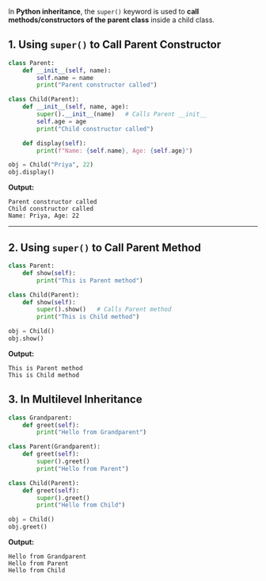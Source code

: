 
In **Python inheritance**, the `super()` keyword is used to **call methods/constructors of the parent class** inside a child class.


## 1. **Using `super()` to Call Parent Constructor**

```python
class Parent:
    def __init__(self, name):
        self.name = name
        print("Parent constructor called")

class Child(Parent):
    def __init__(self, name, age):
        super().__init__(name)   # Calls Parent __init__
        self.age = age
        print("Child constructor called")

    def display(self):
        print(f"Name: {self.name}, Age: {self.age}")

obj = Child("Priya", 22)
obj.display()
```

**Output:**

```
Parent constructor called
Child constructor called
Name: Priya, Age: 22
```

---

## 2. **Using `super()` to Call Parent Method**

```python
class Parent:
    def show(self):
        print("This is Parent method")

class Child(Parent):
    def show(self):
        super().show()   # Calls Parent method
        print("This is Child method")

obj = Child()
obj.show()
```

**Output:**

```
This is Parent method
This is Child method
```


## 3. **In Multilevel Inheritance**

```python
class Grandparent:
    def greet(self):
        print("Hello from Grandparent")

class Parent(Grandparent):
    def greet(self):
        super().greet()
        print("Hello from Parent")

class Child(Parent):
    def greet(self):
        super().greet()
        print("Hello from Child")

obj = Child()
obj.greet()
```

**Output:**

```
Hello from Grandparent
Hello from Parent
Hello from Child
```

